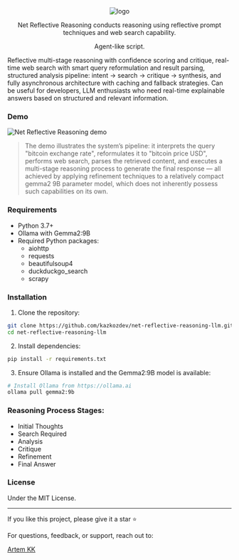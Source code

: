 <div align="center">
  <img src="https://github.com/user-attachments/assets/c8427ff2-970e-49a8-847a-5e7db3d90a76" alt="logo">
  <p>Net Reflective Reasoning conducts reasoning using reflective prompt techniques and web search capability.</p>
  <p>Agent-like script.</p>
</div>

Reflective multi-stage reasoning with confidence scoring and critique, real-time web search with smart query reformulation and result parsing, structured analysis pipeline: intent → search → critique → synthesis, and fully asynchronous architecture with caching and fallback strategies. Can be useful for developers, LLM enthusiasts who need real-time explainable answers based on structured and relevant information.

### Demo

![Net Reflective Reasoning demo](https://github.com/kazkozdev/net-reflective-reasoning-llm/blob/main/net-reasoning-demo.gif)

> The demo illustrates the system’s pipeline: it interprets the query "bitcoin exchange rate", reformulates it to "bitcoin price USD", performs web search, parses the retrieved content, and executes a multi-stage reasoning process to generate the final response — all achieved by applying refinement techniques to a relatively compact gemma2 9B parameter model, which does not inherently possess such capabilities on its own.

### Requirements

- Python 3.7+
- Ollama with Gemma2:9B
- Required Python packages:
  - aiohttp
  - requests
  - beautifulsoup4
  - duckduckgo_search
  - scrapy

### Installation

1. Clone the repository:
```bash
git clone https://github.com/kazkozdev/net-reflective-reasoning-llm.git
cd net-reflective-reasoning-llm
```

2. Install dependencies:
```bash
pip install -r requirements.txt
```

3. Ensure Ollama is installed and the Gemma2:9B model is available:
```bash
# Install Ollama from https://ollama.ai
ollama pull gemma2:9b
```

### Reasoning Process Stages:
- Initial Thoughts
- Search Required
- Analysis
- Critique
- Refinement
- Final Answer

### License

Under the MIT License.

---
If you like this project, please give it a star ⭐

For questions, feedback, or support, reach out to:

[Artem KK](https://www.linkedin.com/in/kazkozdev/)
